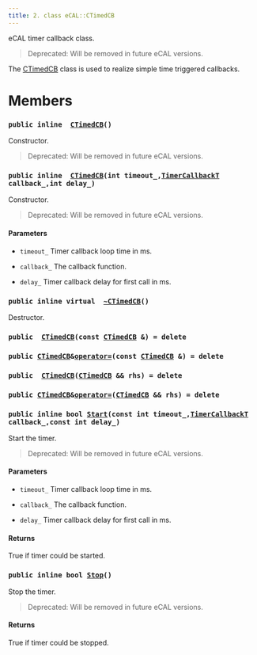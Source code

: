 ```yaml
---
title: 2. class eCAL::CTimedCB
---
```


eCAL timer callback class.

> Deprecated: Will be removed in future eCAL versions.

The [CTimedCB](#d5/d9f/classeCAL_1_1CTimedCB) class is used to realize simple time triggered callbacks.

# Members

### `public inline  `[`CTimedCB`](#d5/d9f/classeCAL_1_1CTimedCB_1a160ed4b5f96e4e073926292bdfc3b399)`()` 

Constructor.

> Deprecated: Will be removed in future eCAL versions.

### `public inline  `[`CTimedCB`](#d5/d9f/classeCAL_1_1CTimedCB_1a1d7553b231d5beeae4959c77319cae9e)`(int timeout_,`[`TimerCallbackT`](src/content/docs/doxygen/md/zapi-TimerCallbackT.md#df/d76/ecal__callback_8h_1afa9b0ed5fa82263c5b5a0cb7fe96613d)` callback_,int delay_)` 

Constructor.

> Deprecated: Will be removed in future eCAL versions.

#### Parameters
* `timeout_` Timer callback loop time in ms. 

* `callback_` The callback function. 

* `delay_` Timer callback delay for first call in ms.

### `public inline virtual  `[`~CTimedCB`](#d5/d9f/classeCAL_1_1CTimedCB_1a1eed0c3bd9acdd4910ac5afe82445c7e)`()` 

Destructor.

### `public  `[`CTimedCB`](#d5/d9f/classeCAL_1_1CTimedCB_1a8e48ca9bd416b243b1645d85374c3ca1)`(const `[`CTimedCB`](#d5/d9f/classeCAL_1_1CTimedCB)` &) = delete` 

### `public `[`CTimedCB`](#d5/d9f/classeCAL_1_1CTimedCB)` & `[`operator=`](#d5/d9f/classeCAL_1_1CTimedCB_1a0ffa41eb87b25a6298b51aad300c20be)`(const `[`CTimedCB`](#d5/d9f/classeCAL_1_1CTimedCB)` &) = delete` 

### `public  `[`CTimedCB`](#d5/d9f/classeCAL_1_1CTimedCB_1ac28dd0335f5d7ffedb44b147e0ae0eaf)`(`[`CTimedCB`](#d5/d9f/classeCAL_1_1CTimedCB)` && rhs) = delete` 

### `public `[`CTimedCB`](#d5/d9f/classeCAL_1_1CTimedCB)` & `[`operator=`](#d5/d9f/classeCAL_1_1CTimedCB_1ab62b144def226d0c3a4dc6c355371fbe)`(`[`CTimedCB`](#d5/d9f/classeCAL_1_1CTimedCB)` && rhs) = delete` 

### `public inline bool `[`Start`](#d5/d9f/classeCAL_1_1CTimedCB_1ad8cc9becc6b20bb595cc44112eb4f976)`(const int timeout_,`[`TimerCallbackT`](src/content/docs/doxygen/md/zapi-TimerCallbackT.md#df/d76/ecal__callback_8h_1afa9b0ed5fa82263c5b5a0cb7fe96613d)` callback_,const int delay_)` 

Start the timer.

> Deprecated: Will be removed in future eCAL versions.

#### Parameters
* `timeout_` Timer callback loop time in ms. 

* `callback_` The callback function. 

* `delay_` Timer callback delay for first call in ms.

#### Returns
True if timer could be started.

### `public inline bool `[`Stop`](#d5/d9f/classeCAL_1_1CTimedCB_1af47e494ebb54327c1b8f110e86711610)`()` 

Stop the timer.

> Deprecated: Will be removed in future eCAL versions.

#### Returns
True if timer could be stopped.

